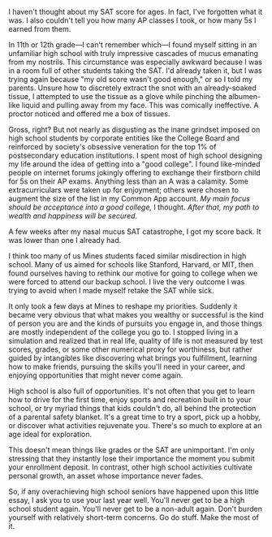 I haven't thought about my SAT score for ages. In fact, I've forgotten what it
was. I also couldn't tell you how many AP classes I took, or how many 5s I
earned from them.

In 11th or 12th grade—I can't remember which—I found myself sitting in an
unfamiliar high school with truly impressive cascades of mucus emanating from
my nostrils. This circumstance was especially awkward because I was in a room
full of other students taking the SAT. I'd already taken it, but I was trying
again because "my old score wasn't good enough," or so I told my parents.
Unsure how to discretely extract the snot with an already-soaked tissue, I
attempted to use the tissue as a glove while pinching the albumen-like liquid
and pulling away from my face. This was comically ineffective. A proctor
noticed and offered me a box of tissues.

Gross, right? But not nearly as disgusting as the inane grindset imposed on
high school students by corporate entities like the College Board and
reinforced by society's obsessive veneration for the top 1% of postsecondary
education institutions. I spent most of high school designing my life around
the idea of getting into a "good college". I found like-minded people on
internet forums jokingly offering to exchange their firstborn child for 5s on
their AP exams. Anything less than an A was a calamity. Some extracurriculars
were taken up for enjoyment; others were chosen to augment the size of the list
in my Common App account. *My main focus should be acceptance into a good
college,* I thought. *After that, my path to wealth and happiness will be
secured.*

A few weeks after my nasal mucus SAT catastrophe, I got my score back. It was
lower than one I already had.

I think too many of us Mines students faced similar misdirection in high
school. Many of us aimed for schools like Stanford, Harvard, or MIT, then found
ourselves having to rethink our motive for going to college when we were forced
to attend our backup school. I live the very outcome I was trying to avoid when
I made myself retake the SAT while sick.

It only took a few days at Mines to reshape my priorities. Suddenly it became
very obvious that what makes you wealthy or successful is the kind of person
you are and the kinds of pursuits you engage in, and those things are mostly
independent of the college you go to. I stopped living in a simulation and
realized that in real life, quality of life is not measured by test scores,
grades, or some other numerical proxy for worthiness, but rather guided by
intangibles like discovering what brings you fulfillment, learning how to make
friends, pursuing the skills you'll need in your career, and enjoying
opportunities that might never come again.

High school is also full of opportunities. It's not often that you get to learn
how to drive for the first time, enjoy sports and recreation built in to your
school, or try myriad things that kids couldn't do, all behind the protection
of a parental safety blanket. It's a great time to try a sport, pick up a
hobby, or discover what activities rejuvenate you. There's so much to explore
at an age ideal for exploration.

This doesn't mean things like grades or the SAT are unimportant. I'm only
stressing that they instantly lose their importance the moment you submit your
enrollment deposit. In contrast, other high school activities cultivate
personal growth, an asset whose importance never fades.

So, if any overachieving high school seniors have happened upon this little
essay, I ask you to use your last year well. You'll never get to be a high
school student again. You'll never get to be a non-adult again. Don't burden
yourself with relatively short-term concerns. Go do stuff. Make the most of it.
